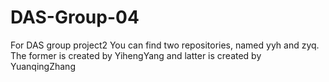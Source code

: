# DAS-Group-04
For DAS group project2
You can find two repositories, named yyh and zyq.
The former is created by YihengYang and latter is created by YuanqingZhang
